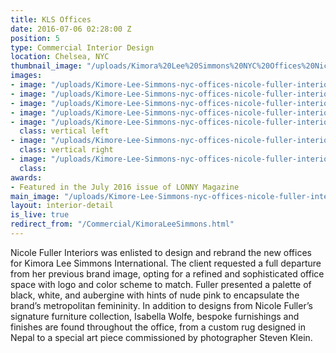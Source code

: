 ```yaml
---
title: KLS Offices
date: 2016-07-06 02:28:00 Z
position: 5
type: Commercial Interior Design
location: Chelsea, NYC
thumbnail_image: "/uploads/Kimora%20Lee%20Simmons%20NYC%20Offices%20Nicole%20Fuller%20Interiors.jpg"
images:
- image: "/uploads/Kimore-Lee-Simmons-nyc-offices-nicole-fuller-interiors-4.jpg"
- image: "/uploads/Kimore-Lee-Simmons-nyc-offices-nicole-fuller-interiors-5.jpg"
- image: "/uploads/Kimore-Lee-Simmons-nyc-offices-nicole-fuller-interiors-7.jpg"
- image: "/uploads/Kimore-Lee-Simmons-nyc-offices-nicole-fuller-interiors-6.jpg"
- image: "/uploads/Kimore-Lee-Simmons-nyc-offices-nicole-fuller-interiors-9.jpg"
  class: vertical left
- image: "/uploads/Kimore-Lee-Simmons-nyc-offices-nicole-fuller-interiors-3.jpg"
  class: vertical right
- image: "/uploads/Kimore-Lee-Simmons-nyc-offices-nicole-fuller-interiors-purple-rug.jpg"
  class: 
awards:
- Featured in the July 2016 issue of LONNY Magazine
main_image: "/uploads/Kimore-Lee-Simmons-nyc-offices-nicole-fuller-interiors.jpg"
layout: interior-detail
is_live: true
redirect_from: "/Commercial/KimoraLeeSimmons.html"
---
```


Nicole Fuller Interiors was enlisted to design and rebrand the new offices for Kimora Lee Simmons International. The client requested a full departure from her previous brand image, opting for a refined and sophisticated office space with logo and color scheme to match. Fuller presented a palette of black, white, and aubergine with hints of nude pink to encapsulate the brand’s metropolitan femininity.  In addition to designs from Nicole Fuller’s signature furniture collection, Isabella Wolfe, bespoke furnishings and finishes are found throughout the office, from a custom rug designed in Nepal to a special art piece commissioned by photographer Steven Klein.

